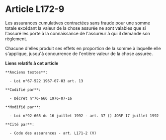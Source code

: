 # Article L172-9

Les assurances cumulatives contractées sans fraude pour une somme totale excédant la valeur de la chose assurée ne sont
valables que si l'assuré les porte à la connaissance de l'assureur à qui il demande son règlement.

Chacune d'elles produit ses effets en proportion de la somme à laquelle elle s'applique, jusqu'à concurrence de l'entière
valeur de la chose assurée.

**Liens relatifs à cet article**

	**Anciens textes**:

	  - Loi n°67-522 1967-07-03 art. 13

	**Codifié par**:

	  - Décret n°76-666 1976-07-16

	**Modifié par**:

	  - Loi n°92-665 du 16 juillet 1992 - art. 37 () JORF 17 juillet 1992

	**Cité par**:

	  - Code des assurances - art. L171-2 (V)
